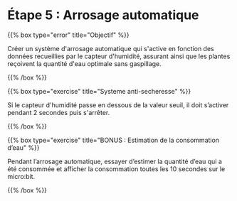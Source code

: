 # Étape 5 : Arrosage automatique

{{% box type="error" title="Objectif" %}}

Créer un système d'arrosage automatique qui s'active en fonction des données recueillies par le capteur d'humidité, assurant ainsi que les plantes reçoivent la quantité d'eau optimale sans gaspillage.

{{% /box %}}


{{% box type="exercise" title="Systeme anti-secheresse" %}}

Si le capteur d'humidité passe en dessous de la valeur seuil, il doit s’activer pendant 2 secondes puis s'arrêter.

{{% /box %}}

{{% box type="exercise" title="BONUS : Estimation de la consommation d’eau" %}}

Pendant l’arrosage automatique, essayer d’estimer la quantité d’eau qui a été consommée et afficher la consommation toutes les 10 secondes sur le micro:bit.

{{% /box %}}